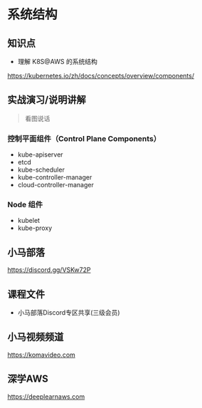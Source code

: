 系统结构
========

## 知识点

* 理解 K8S@AWS 的系统结构

https://kubernetes.io/zh/docs/concepts/overview/components/

## 实战演习/说明讲解

>看图说话

### 控制平面组件（Control Plane Components）

+ kube-apiserver
+ etcd
+ kube-scheduler
+ kube-controller-manager
+ cloud-controller-manager

### Node 组件

+ kubelet
+ kube-proxy

## 小马部落

https://discord.gg/VSKw72P

## 课程文件

+ 小马部落Discord专区共享(三级会员)

## 小马视频频道

https://komavideo.com

## 深学AWS

https://deeplearnaws.com
